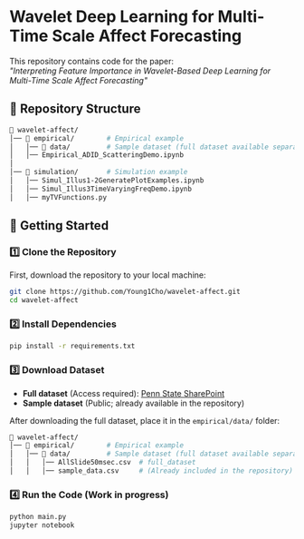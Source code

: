 # Wavelet Deep Learning for Multi-Time Scale Affect Forecasting  

This repository contains code for the paper:  
*"Interpreting Feature Importance in Wavelet-Based Deep Learning for Multi-Time Scale Affect Forecasting"*

## 📂 Repository Structure  
```bash
📂 wavelet-affect/
│── 📂 empirical/        # Empirical example
│   │── 📂 data/         # Sample dataset (full dataset available separately)
│   │── Empirical_ADID_ScatteringDemo.ipynb
│
│── 📂 simulation/       # Simulation example 
│   │── Simul_Illus1-2GeneratePlotExamples.ipynb
│   │── Simul_Illus3TimeVaryingFreqDemo.ipynb
│   │── myTVFunctions.py
```

## 🚀 Getting Started  
### 1️⃣ Clone the Repository
First, download the repository to your local machine:
```sh
git clone https://github.com/Young1Cho/wavelet-affect.git
cd wavelet-affect
```
### 2️⃣ Install Dependencies  
```sh
pip install -r requirements.txt
```

### 3️⃣ Download Dataset
- **Full dataset** (Access required): [Penn State SharePoint](https://pennstateoffice365.sharepoint.com/:f:/s/EPiC2/EmBDPx0ir5xNmdOsToX1iYgBWj0wTgG-9rfQeiUO5Xvsyg?e=DOec6s)
- **Sample dataset** (Public; already available in the repository)

After downloading the full dataset, place it in the `empirical/data/` folder:
```bash
📂 wavelet-affect/
│── 📂 empirical/        # Empirical example
│   │── 📂 data/         # Sample dataset (full dataset available separately)
│   │   │── AllSlide50msec.csv  # full_dataset
│   │   │── sample_data.csv     # (Already included in the repository)
```

### 4️⃣ Run the Code (Work in progress)
```sh
python main.py
jupyter notebook
```

<!-- ##
### Citing This Work
If this code is used in research, please cite:
```bibtex
@inproceedings{chow2025interpreting,
  author    = {Sy-Miin Chow and Young Won Cho and Xiaoyue Xiong and Yanling Li and Yuqi Shen and Jyotirmoy Das and Linying Ji and Soundar Kumara},
  title     = {Interpreting Feature Importance in Wavelet-Based Deep Learning for Multi-Time Scale Affect Forecasting},
  booktitle = {Proceedings of the 90th Annual International Meeting of the Psychometric Society},
  year      = {2025},
  address   = {Minneapolis, United States}
}
``` -->
